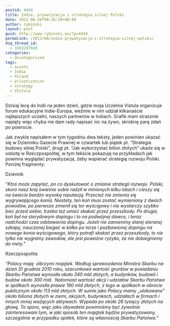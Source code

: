 ```yaml
---
postid: 4434
title: Indie, prywatyzacja i strategia silnej Polski
date: 2012-06-26T08:26:59+00:00
author: rybinski
layout: post
guid: http://www.rybinski.eu/?p=4434
permalink: /2012/06/indie-prywatyzacja-i-strategia-silnej-polski/
dsq_thread_id:
  - 3163297920
categories:
  - Uncategorized
tags:
  - assets
  - India
  - Poland
  - privatization
  - strategy
  - VIstula
---
```

Dzisiaj lecę do Indii na jeden dzień, gdzie moja Uczelnia Vistula organizuje forum edukacyjne Indie-Europa, weźmie w nim udział kilkanaście najlepszych uczelni, naszych partnerów w Indiach. Grafik mam strasznie napięty więc chyba nie dam rady napisać nic na żywo, skrobnę parę zdań po powrocie.

Jak zwykle napisałem w tym tygodniu dwa teksty, jeden powinien ukazać się w Dzienniku Gazecie Prawnej w czwartek lub piątek pt. “Strategia budowy silnej Polski”, drugi pt. “Jak wykorzystać bilion złotych” ukaże się w sobotę w Rzeczpospolitej, w tym tekście pokazuję na przykładach jak powinna wyglądać prywatyzacja, żeby wspierać strategię rozwoju Polski. Poniżej fragmenty:

Dziennik

_“Ktoś może zapytać, po co dyskutować o zmianie strategii rozwoju  Polski, skoro nasz kraj świetnie sobie radził w minionych kilku latach i cieszy się na świecie bardzo wysoką reputacją. Przecież nie zmienia się wygrywającego konia. Niestety, ten koń musi zostać wymieniony z dwóch powodów, po pierwsze zmienił się tor wyścigowy i nie wystarczy szybko biec przed siebie, trzeba też umieć skakać przez przeszkody. Po drugie, koń był na sterydowym dopingu i to na podwójnej dawce, i teraz  nadchodzi czas odstawienia dopingu. Jeżeli nie zamienimy starej steranej szkapy, nauczonej biegać w kółko po torze i pozbawionej dopingu na nowego konia wyścigowego, który potrafi skakać przez przeszkody, to nie tylko nie wygramy zawodów, ale jest poważne ryzyko, że nie dobiegniemy do mety.”_

Rzeczpospolita

_“Polacy mają  olbrzymi majątek. Według sprawozdania Ministra Skarbu na dzień 31 grudnia 2010 roku, szacunkowa wartość gruntów w posiadaniu Skarbu Państwa wynosiła około 340 mld złotych, a budynków, budowli i budów około 300 mld.  Natomiast wartość akcji i udziałów Skarbu Państwa w spółkach wynosiła prawie 190 mld złotych, z tego w spółkach w obrocie publicznym około 113 mld złotych. W sumie jako Polacy mamy „ulokowane” około biliona złotych w ziemi, akcjach, budynkach, udziałach w firmach i innych mniej ważących aktywach. Wypada po około 26 tysięcy złotych na głowę. To sporo, więc jako obywatele powinniśmy być żywotnie zainteresowani tym, w jaki sposób ten majątek będzie prywatyzowany, szczególnie w przypadku spółek, które są własnością Skarbu Państwa.”_
